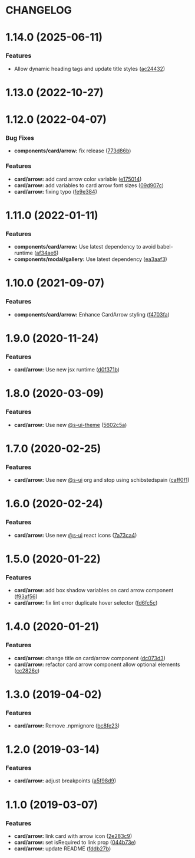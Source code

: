 # CHANGELOG

# 1.14.0 (2025-06-11)


### Features

* Allow dynamic heading tags and update title styles ([ac24432](https://github.com/SUI-Components/adevinta-spain-components/commit/ac244320deb1a15badf754e8ea3563ecc3f4314c))



# 1.13.0 (2022-10-27)



# 1.12.0 (2022-04-07)


### Bug Fixes

* **components/card/arrow:** fix release ([773d86b](https://github.com/SUI-Components/adevinta-spain-components/commit/773d86b639326c08f6c4f8464f3ce93d012f88e4))


### Features

* **card/arrow:** add card arrow color variable ([e175014](https://github.com/SUI-Components/adevinta-spain-components/commit/e175014eb38bca457dcede7cb6cd8299ef2f7b0d))
* **card/arrow:** add variables to card arrow font sizes ([09d907c](https://github.com/SUI-Components/adevinta-spain-components/commit/09d907c0f1045404497a9f117b649ce24037f0a1))
* **card/arrow:** fixing typo ([fe9e384](https://github.com/SUI-Components/adevinta-spain-components/commit/fe9e384ffd54897c68ae098fd693bd45a5e429ed))



# 1.11.0 (2022-01-11)


### Features

* **components/card/arrow:** Use latest dependency to avoid babel-runtime ([af34ae6](https://github.com/SUI-Components/adevinta-spain-components/commit/af34ae6a76049c3a27c15470f8ef65b512686053))
* **components/modal/gallery:** Use latest dependency ([ea3aaf3](https://github.com/SUI-Components/adevinta-spain-components/commit/ea3aaf3ebdca72e5be0e4388e8c8db4ddc7bd2f7))



# 1.10.0 (2021-09-07)


### Features

* **components/card/arrow:** Enhance CardArrow styling ([f4703fa](https://github.com/SUI-Components/adevinta-spain-components/commit/f4703fa07f8ead09ab9de7eb34cacbaf0c715194))



# 1.9.0 (2020-11-24)


### Features

* **card/arrow:** Use new jsx runtime ([d0f371b](https://github.com/SUI-Components/adevinta-spain-components/commit/d0f371b5c36968a1f3f483b159048b24e4389593))



# 1.8.0 (2020-03-09)


### Features

* **card/arrow:** Use new [@s-ui-theme](https://github.com/s-ui-theme) ([5602c5a](https://github.com/SUI-Components/adevinta-spain-components/commit/5602c5a1141428fb4a91525b5255fa7e320effe0))



# 1.7.0 (2020-02-25)


### Features

* **card/arrow:** Use new [@s-ui](https://github.com/s-ui) org and stop using schibstedspain ([caff0f1](https://github.com/SUI-Components/adevinta-spain-components/commit/caff0f13e57e67e466e60d00d0be339203441fd9))



# 1.6.0 (2020-02-24)


### Features

* **card/arrow:** Use new [@s-ui](https://github.com/s-ui) react icons ([7a73ca4](https://github.com/SUI-Components/adevinta-spain-components/commit/7a73ca4dbc6700877fae93b81dbcf32637a9e8e8))



# 1.5.0 (2020-01-22)


### Features

* **card/arrow:** add box shadow variables on card arrow component ([f93af56](https://github.com/SUI-Components/adevinta-spain-components/commit/f93af568c04c6e92eb24213425397deeb47ee043))
* **card/arrow:** fix lint error duplicate hover selector ([fd6fc5c](https://github.com/SUI-Components/adevinta-spain-components/commit/fd6fc5c66a929badb8b93746b46afea604445d89))



# 1.4.0 (2020-01-21)


### Features

* **card/arrow:** change title on card/arrow component ([dc073d3](https://github.com/SUI-Components/adevinta-spain-components/commit/dc073d317367113ca3c3f06fea365bafc9333aca))
* **card/arrow:** refactor card arrow component allow optional elements ([cc2826c](https://github.com/SUI-Components/adevinta-spain-components/commit/cc2826cc956c4e1888ed651c7f4b0ad8a9fc7d58))



# 1.3.0 (2019-04-02)


### Features

* **card/arrow:** Remove .npmignore ([bc8fe23](https://github.com/SUI-Components/adevinta-spain-components/commit/bc8fe23f68ecb777d13c1552828d7dff74281e8c))



# 1.2.0 (2019-03-14)


### Features

* **card/arrow:** adjust breakpoints ([a5f98d9](https://github.com/SUI-Components/adevinta-spain-components/commit/a5f98d9191512e7fed275370e61c3073ed686094))



# 1.1.0 (2019-03-07)


### Features

* **card/arrow:** link card with arrow icon ([2e283c9](https://github.com/SUI-Components/adevinta-spain-components/commit/2e283c9a6c25c92228d5f9b73273ad0544f32584))
* **card/arrow:** set isRequired to link prop ([044b73e](https://github.com/SUI-Components/adevinta-spain-components/commit/044b73ea86762d92eb5035142491b9e24bd7ef88))
* **card/arrow:** update README ([fddb27b](https://github.com/SUI-Components/adevinta-spain-components/commit/fddb27b6015580a3dce8ae1c6c8d6ce8340ff410))